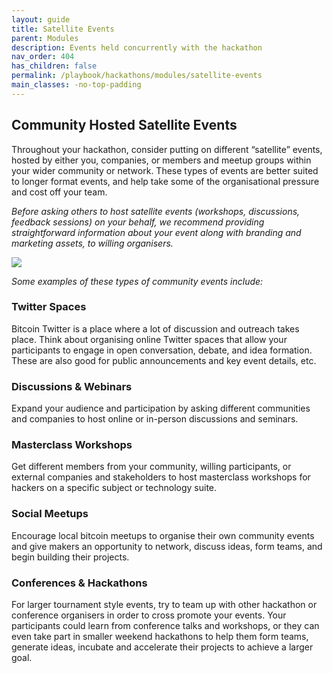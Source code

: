 ```yaml
---
layout: guide
title: Satellite Events
parent: Modules
description: Events held concurrently with the hackathon
nav_order: 404
has_children: false
permalink: /playbook/hackathons/modules/satellite-events
main_classes: -no-top-padding
---
```


## Community Hosted Satellite Events
Throughout your hackathon, consider putting on different “satellite” events, hosted by either you, companies, or members and meetup groups within your wider community or network. These types of events are better suited to longer format events, and help take some of the organisational pressure and cost off your team.

*Before asking others to host satellite events (workshops, discussions, feedback sessions) on your behalf, we recommend providing straightforward information about your event along with branding and marketing assets, to willing organisers.*

![](https://i.imgur.com/ZpgCLit.png)

*Some examples of these types of community events include:*

### Twitter Spaces
Bitcoin Twitter is a place where a lot of discussion and outreach takes place. Think about organising online Twitter spaces that allow your participants to engage in open conversation, debate, and idea formation. These are also good for public announcements and key event details, etc.

### Discussions & Webinars
Expand your audience and participation by asking different communities and companies to host online or in-person discussions and seminars.

### Masterclass Workshops
Get different members from your community, willing participants, or external companies and stakeholders to host masterclass workshops for hackers on a specific subject or technology suite.

### Social Meetups
Encourage local bitcoin meetups to organise their own community events and give makers an opportunity to network, discuss ideas, form teams, and begin building their projects.

### Conferences & Hackathons
For larger tournament style events, try to team up with other hackathon or conference organisers in order to cross promote your events. Your participants could learn from conference talks and workshops, or they can even take part in smaller weekend hackathons to help them form teams, generate ideas, incubate and accelerate their projects to achieve a larger goal.
